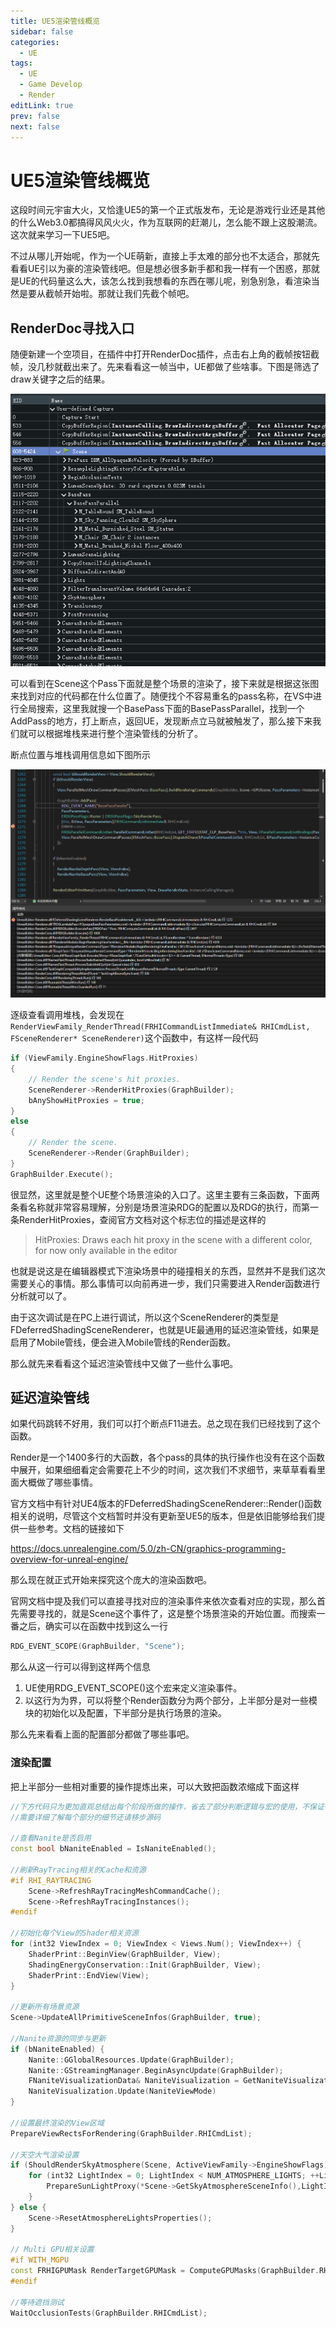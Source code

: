 ```yaml
---
title: UE5渲染管线概览
sidebar: false
categories:
  - UE
tags:
  - UE
  - Game Develop
  - Render
editLink: true
prev: false
next: false
---
```


# UE5渲染管线概览

这段时间元宇宙大火，又恰逢UE5的第一个正式版发布，无论是游戏行业还是其他的什么Web3.0都搞得风风火火，作为互联网的赶潮儿，怎么能不跟上这股潮流。这次就来学习一下UE5吧。

不过从哪儿开始呢，作为一个UE萌新，直接上手太难的部分也不太适合，那就先看看UE引以为豪的渲染管线吧。但是想必很多新手都和我一样有一个困惑，那就是UE的代码量这么大，该怎么找到我想看的东西在哪儿呢，别急别急，看渲染当然是要从截帧开始啦。那就让我们先截个帧吧。

## RenderDoc寻找入口

随便新建一个空项目，在插件中打开RenderDoc插件，点击右上角的截帧按钮截帧，没几秒就截出来了。先来看看这一帧当中，UE都做了些啥事。下图是筛选了draw关键字之后的结果。

![RenderDocPass](./resource/RenderDocPass.png)

可以看到在Scene这个Pass下面就是整个场景的渲染了，接下来就是根据这张图来找到对应的代码都在什么位置了。随便找个不容易重名的pass名称，在VS中进行全局搜索，这里我就搜一个BasePass下面的BasePassParallel，找到一个AddPass的地方，打上断点，返回UE，发现断点立马就被触发了，那么接下来我们就可以根据堆栈来进行整个渲染管线的分析了。

断点位置与堆栈调用信息如下图所示

![BasePassParallel](./resource/BasePassParallel.png)

逐级查看调用堆栈，会发现在`RenderViewFamily_RenderThread(FRHICommandListImmediate& RHICmdList, FSceneRenderer* SceneRenderer)`这个函数中，有这样一段代码

```cpp
if (ViewFamily.EngineShowFlags.HitProxies)
{
    // Render the scene's hit proxies.
    SceneRenderer->RenderHitProxies(GraphBuilder);
    bAnyShowHitProxies = true;
}
else
{
    // Render the scene.
    SceneRenderer->Render(GraphBuilder);
}
GraphBuilder.Execute();
```

很显然，这里就是整个UE整个场景渲染的入口了。这里主要有三条函数，下面两条看名称就非常容易理解，分别是场景渲染RDG的配置以及RDG的执行，而第一条RenderHitProxies，查阅官方文档对这个标志位的描述是这样的

> HitProxies: Draws each hit proxy in the scene with a different color, for now only available in the editor

也就是说这是在编辑器模式下渲染场景中的碰撞相关的东西，显然并不是我们这次需要关心的事情。那么事情可以向前再进一步，我们只需要进入Render函数进行分析就可以了。

由于这次调试是在PC上进行调试，所以这个SceneRenderer的类型是FDeferredShadingSceneRenderer，也就是UE最通用的延迟渲染管线，如果是启用了Mobile管线，便会进入Mobile管线的Render函数。

那么就先来看看这个延迟渲染管线中又做了一些什么事吧。

## 延迟渲染管线

如果代码跳转不好用，我们可以打个断点F11进去。总之现在我们已经找到了这个函数。

Render是一个1400多行的大函数，各个pass的具体的执行操作也没有在这个函数中展开，如果细细看定会需要花上不少的时间，这次我们不求细节，来草草看看里面大概做了哪些事情。

官方文档中有针对UE4版本的FDeferredShadingSceneRenderer::Render()函数相关的说明，尽管这个文档暂时并没有更新至UE5的版本，但是依旧能够给我们提供一些参考。文档的链接如下

https://docs.unrealengine.com/5.0/zh-CN/graphics-programming-overview-for-unreal-engine/

那么现在就正式开始来探究这个庞大的渲染函数吧。

官网文档中提及我们可以直接寻找对应的渲染事件来依次查看对应的实现，那么首先需要寻找的，就是Scene这个事件了，这是整个场景渲染的开始位置。而搜索一番之后，确实可以在函数中找到这么一行

```cpp
RDG_EVENT_SCOPE(GraphBuilder, "Scene");
```

那么从这一行可以得到这样两个信息

1. UE使用RDG_EVENT_SCOPE()这个宏来定义渲染事件。
2. 以这行为为界，可以将整个Render函数分为两个部分，上半部分是对一些模块的初始化以及配置，下半部分是执行场景的渲染。

那么先来看看上面的配置部分都做了哪些事吧。

### 渲染配置

把上半部分一些相对重要的操作提炼出来，可以大致把函数浓缩成下面这样

```cpp
//下方代码只为更加直观总结出每个阶段所做的操作，省去了部分判断逻辑与宏的使用，不保证代码逻辑与源码相同
//需要详细了解每个部分的细节还请移步源码

//查看Nanite是否启用
const bool bNaniteEnabled = IsNaniteEnabled();

//刷新RayTracing相关的Cache和资源
#if RHI_RAYTRACING
    Scene->RefreshRayTracingMeshCommandCache();
    Scene->RefreshRayTracingInstances();
#endif

//初始化每个View的Shader相关资源
for (int32 ViewIndex = 0; ViewIndex < Views.Num(); ViewIndex++) {
    ShaderPrint::BeginView(GraphBuilder, View);
    ShadingEnergyConservation::Init(GraphBuilder, View);
    ShaderPrint::EndView(View);
}

//更新所有场景资源
Scene->UpdateAllPrimitiveSceneInfos(GraphBuilder, true);

//Nanite资源的同步与更新
if (bNaniteEnabled) {
    Nanite::GGlobalResources.Update(GraphBuilder);
    Nanite::GStreamingManager.BeginAsyncUpdate(GraphBuilder);
    FNaniteVisualizationData& NaniteVisualization = GetNaniteVisualizationData();
    NaniteVisualization.Update(NaniteViewMode)
}

//设置最终渲染的View区域
PrepareViewRectsForRendering(GraphBuilder.RHICmdList);

//天空大气渲染设置
if (ShouldRenderSkyAtmosphere(Scene, ActiveViewFamily->EngineShowFlags) && !bPathTracedAtmosphere) {
    for (int32 LightIndex = 0; LightIndex < NUM_ATMOSPHERE_LIGHTS; ++LightIndex) {
        PrepareSunLightProxy(*Scene->GetSkyAtmosphereSceneInfo(),LightIndex, *Scene->AtmosphereLights[LightIndex]);
    }
} else {
    Scene->ResetAtmosphereLightsProperties();
}

// Multi GPU相关设置
#if WITH_MGPU
const FRHIGPUMask RenderTargetGPUMask = ComputeGPUMasks(GraphBuilder.RHICmdList);
#endif

//等待遮挡测试
WaitOcclusionTests(GraphBuilder.RHICmdList);
```